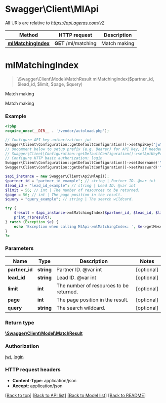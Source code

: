 # Swagger\Client\MlApi

All URIs are relative to *https://api.ageras.com/v2*

Method | HTTP request | Description
------------- | ------------- | -------------
[**mlMatchingIndex**](MlApi.md#mlMatchingIndex) | **GET** /ml/matching | Match making


# **mlMatchingIndex**
> \Swagger\Client\Model\MatchResult mlMatchingIndex($partner_id, $lead_id, $limit, $page, $query)

Match making

Match making

### Example
```php
<?php
require_once(__DIR__ . '/vendor/autoload.php');

// Configure API key authorization: jwt
Swagger\Client\Configuration::getDefaultConfiguration()->setApiKey('jwt', 'YOUR_API_KEY');
// Uncomment below to setup prefix (e.g. Bearer) for API key, if needed
// Swagger\Client\Configuration::getDefaultConfiguration()->setApiKeyPrefix('jwt', 'Bearer');
// Configure HTTP basic authorization: login
Swagger\Client\Configuration::getDefaultConfiguration()->setUsername('YOUR_USERNAME');
Swagger\Client\Configuration::getDefaultConfiguration()->setPassword('YOUR_PASSWORD');

$api_instance = new Swagger\Client\Api\MlApi();
$partner_id = "partner_id_example"; // string | Partner ID. @var int
$lead_id = "lead_id_example"; // string | Lead ID. @var int
$limit = 56; // int | The number of resources to be returned.
$page = 56; // int | The page position in the result.
$query = "query_example"; // string | The search wildcard.

try {
    $result = $api_instance->mlMatchingIndex($partner_id, $lead_id, $limit, $page, $query);
    print_r($result);
} catch (Exception $e) {
    echo 'Exception when calling MlApi->mlMatchingIndex: ', $e->getMessage(), PHP_EOL;
}
?>
```

### Parameters

Name | Type | Description  | Notes
------------- | ------------- | ------------- | -------------
 **partner_id** | **string**| Partner ID. @var int | [optional]
 **lead_id** | **string**| Lead ID. @var int | [optional]
 **limit** | **int**| The number of resources to be returned. | [optional]
 **page** | **int**| The page position in the result. | [optional]
 **query** | **string**| The search wildcard. | [optional]

### Return type

[**\Swagger\Client\Model\MatchResult**](../Model/MatchResult.md)

### Authorization

[jwt](../../README.md#jwt), [login](../../README.md#login)

### HTTP request headers

 - **Content-Type**: application/json
 - **Accept**: application/json

[[Back to top]](#) [[Back to API list]](../../README.md#documentation-for-api-endpoints) [[Back to Model list]](../../README.md#documentation-for-models) [[Back to README]](../../README.md)

